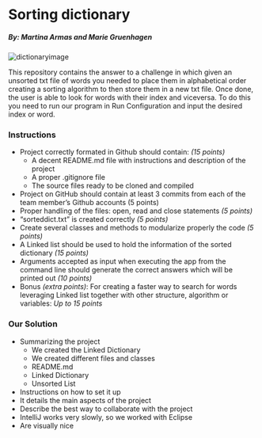 # Sorting dictionary
##### By: Martina Armas and Marie Gruenhagen
![dictionaryimage](https://upload.wikimedia.org/wikipedia/commons/4/4c/Collegiate_Dictionary.jpg)

This repository contains the answer to a challenge in which given an unsorted txt file of words you needed to place them in alphabetical order creating a sorting algorithm to then store them in a new txt file. Once done, the user is able to look for words with their index and viceversa. To do this you need to run our program in Run Configuration and input the desired index or word.

### Instructions
* Project correctly formated in Github should contain: _(15 points)_
  * A decent README.md file with instructions and description of the project
  * A proper .gitignore file
  * The source files ready to be cloned and compiled
* Project on GitHub should contain at least 3 commits from each of the team member’s Github accounts (5 points)
* Proper handling of the files: open, read and close statements _(5 points)_
* “sorteddict.txt” is created correctly _(5 points)_
* Create several classes and methods to modularize properly the code _(5 points)_
* A Linked list should be used to hold the information of the sorted dictionary _(15 points)_
* Arguments accepted as input when executing the app from the command line should generate the correct answers which will be printed out _(10 points)_
* Bonus _(extra points)_: For creating a faster way to search for words leveraging Linked list together with other structure, algorithm or variables: _Up to 15 points_

### Our Solution
* Summarizing the project
  * We created the Linked Dictionary
  * We created different files and classes
   * README.md
   * Linked Dictionary
   * Unsorted List
* Instructions on how to set it
up
* It details the main aspects of
the project
* Describe the best way to
collaborate with the project
 * IntelliJ works very slowly, so we worked with Eclipse
* Are visually nice
